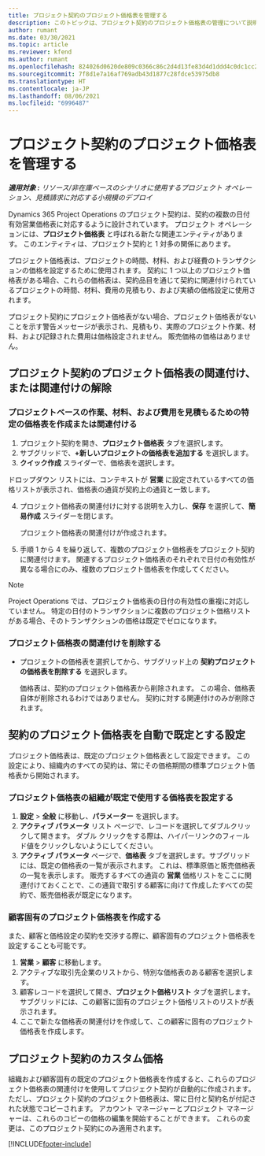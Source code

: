 ```yaml
---
title: プロジェクト契約のプロジェクト価格表を管理する
description: このトピックは、プロジェクト契約のプロジェクト価格表の管理について説明します。
author: rumant
ms.date: 03/30/2021
ms.topic: article
ms.reviewer: kfend
ms.author: rumant
ms.openlocfilehash: 824026d0620de809c0366c86c2d4d13fe83d4d1ddd4c0dc1cc2645ff712705d5
ms.sourcegitcommit: 7f8d1e7a16af769adb43d1877c28fdce53975db8
ms.translationtype: HT
ms.contentlocale: ja-JP
ms.lasthandoff: 08/06/2021
ms.locfileid: "6996487"
---
```

# <a name="manage-project-price-lists-on-project-contracts"></a>プロジェクト契約のプロジェクト価格表を管理する

_**適用対象 :** リソース/非在庫ベースのシナリオに使用するプロジェクト オペレーション、見積請求に対応する小規模のデプロイ_

Dynamics 365 Project Operations のプロジェクト契約は、契約の複数の日付有効営業価格表に対応するように設計されています。 プロジェクト オペレーションには、**プロジェクト価格表** と呼ばれる新たな関連エンティティがあります。 このエンティティは、プロジェクト契約と 1 対多の関係にあります。

プロジェクト価格表は、プロジェクトの時間、材料、および経費のトランザクションの価格を設定するために使用されます。 契約に 1 つ以上のプロジェクト価格表がある場合、これらの価格表は、契約品目を通じて契約に関連付けられているプロジェクトの時間、材料、費用の見積もり、および実績の価格設定に使用されます。

プロジェクト契約にプロジェクト価格表がない場合、プロジェクト価格表がないことを示す警告メッセージが表示され、見積もり、実際のプロジェクト作業、材料、および記録された費用は価格設定されません。 販売価格の価格はありません。

## <a name="associate-or-unassociate-a-project-price-list-on-a-project-contract"></a>プロジェクト契約のプロジェクト価格表の関連付け、または関連付けの解除

### <a name="create-or-associate-a-specific-price-list-for-estimating-project-based-work-material-and-expenses"></a>プロジェクトベースの作業、材料、および費用を見積もるための特定の価格表を作成または関連付ける

1. プロジェクト契約を開き、**プロジェクト価格表** タブを選択します。
2. サブグリッドで、**+新しいプロジェクトの価格表を追加する** を選択します。
3. **クイック作成** スライダーで、価格表を選択します。 

  ドロップダウン リストには、コンテキストが **営業** に設定されているすべての価格リストが表示され、価格表の通貨が契約上の通貨と一致します。
  
4. プロジェクト価格表の関連付けに対する説明を入力し、**保存** を選択して、**簡易作成** スライダーを閉じます。

   プロジェクト価格表の関連付けが作成されます。
   
5. 手順 1 から 4 を繰り返して、複数のプロジェクト価格表をプロジェクト契約に関連付けます。 関連するプロジェクト価格表のそれぞれで日付の有効性が異なる場合にのみ、複数のプロジェクト価格表を作成してください。

> [!NOTE]
> Project Operations では、プロジェクト価格表の日付の有効性の重複に対応していません。 特定の日付のトランザクションに複数のプロジェクト価格リストがある場合、そのトランザクションの価格は既定でゼロになります。

### <a name="remove-a-project-price-list-association"></a>プロジェクト価格表の関連付けを削除する

- プロジェクトの価格表を選択してから、サブグリッド上の **契約プロジェクトの価格表を削除する** を選択します。 

  価格表は、契約のプロジェクト価格表から削除されます。 この場合、価格表自体が削除されるわけではありません。 契約に対する関連付けのみが削除されます。

## <a name="set-up-automatic-defaulting-of-project-price-lists-on-a-contract"></a>契約のプロジェクト価格表を自動で既定とする設定

プロジェクト価格表は、既定のプロジェクト価格表として設定できます。 この設定により、組織内のすべての契約は、常にその価格期間の標準プロジェクト価格表から開始されます。

### <a name="set-up-the-organizational-default-for-project-price-lists"></a>プロジェクト価格表の組織が既定で使用する価格表を設定する

1. **設定** > **全般** に移動し、**パラメーター** を選択します。
2. **アクティブ パラメータ** リスト ページで、レコードを選択してダブルクリックして開きます。 ダブル クリックをする際は、ハイパーリンクのフィールド値をクリックしないようにしてください。 
3. **アクティブ パラメータ** ページで、**価格表** タブを選択します。サブグリッドには、既定の価格表の一覧が表示されます。 これは、標準原価と販売価格表の一覧を表示します。 販売するすべての通貨の **営業** 価格リストをここに関連付けておくことで、この通貨で取引する顧客に向けて作成したすべての契約で、販売価格表が既定になります。

### <a name="set-up-a-customer-specific-project-price-list"></a>顧客固有のプロジェクト価格表を作成する

また、顧客と価格設定の契約を交渉する際に、顧客固有のプロジェクト価格表を設定することも可能です。

1. **営業** > **顧客** に移動します。
2. アクティブな取引先企業のリストから、特別な価格表のある顧客を選択します。
3. 顧客レコードを選択して開き、**プロジェクト価格リスト** タブを選択します。サブグリッドには、この顧客に固有のプロジェクト価格リストのリストが表示されます。 
4. ここで新たな価格表の関連付けを作成して、この顧客に固有のプロジェクト価格表を作成します。

## <a name="custom-pricing-on-a-project-contract"></a>プロジェクト契約のカスタム価格

組織および顧客固有の既定のプロジェクト価格表を作成すると、これらのプロジェクト価格表の関連付けを使用してプロジェクト契約が自動的に作成されます。 ただし、プロジェクト契約のプロジェクト価格表は、常に日付と契約名が付記された状態でコピーされます。 アカウント マネージャーとプロジェクト マネージャーは、これらのコピーの価格の編集を開始することができます。 これらの変更は、このプロジェクト契約にのみ適用されます。


[!INCLUDE[footer-include](../includes/footer-banner.md)]

